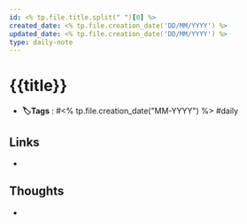 ```yaml
---
id: <% tp.file.title.split(" ")[0] %>
created_date: <% tp.file.creation_date('DD/MM/YYYY') %>
updated_date: <% tp.file.creation_date('DD/MM/YYYY') %>
type: daily-note
---
```


# {{title}}
- **🏷️Tags** : #<% tp.file.creation_date("MM-YYYY") %> #daily 
## Links
- 
## Thoughts
-